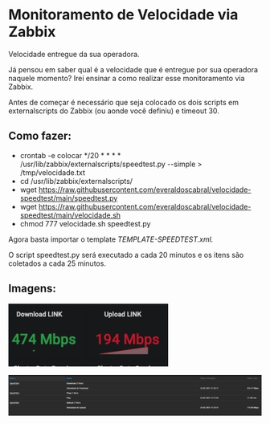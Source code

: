 # Monitoramento de Velocidade via Zabbix
Velocidade entregue da sua operadora.

Já pensou em saber qual é a velocidade que é entregue por sua operadora naquele momento? Irei ensinar a como realizar esse monitoramento via Zabbix.

Antes de começar é necessário que seja colocado os dois scripts em  externalscripts do Zabbix (ou aonde você definiu) e timeout 30.

## Como fazer:

* crontab -e colocar */20 * * * * /usr/lib/zabbix/externalscripts/speedtest.py --simple  > /tmp/velocidade.txt
* cd /usr/lib/zabbix/externalscripts/
* wget https://raw.githubusercontent.com/everaldoscabral/velocidade-speedtest/main/speedtest.py
* wget https://raw.githubusercontent.com/everaldoscabral/velocidade-speedtest/main/velocidade.sh
* chmod 777 velocidade.sh speedtest.py

Agora basta importar o template *TEMPLATE-SPEEDTEST.xml.*

O script speedtest.py será executado a cada 20 minutos e os itens são coletados a cada 25 minutos.

## Imagens:

![grafana.jfif](grafana.jfif)

![zabbix.PNG](zabbix.PNG)
